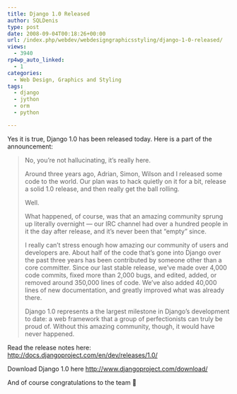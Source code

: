 ```yaml
---
title: Django 1.0 Released
author: SQLDenis
type: post
date: 2008-09-04T00:18:26+00:00
url: /index.php/webdev/webdesigngraphicsstyling/django-1-0-released/
views:
  - 3940
rp4wp_auto_linked:
  - 1
categories:
  - Web Design, Graphics and Styling
tags:
  - django
  - jython
  - orm
  - python

---
```

Yes it is true, Django 1.0 has been released today. Here is a part of the announcement:

> No, you&#8217;re not hallucinating, it&#8217;s really here.
> 
> Around three years ago, Adrian, Simon, Wilson and I released some code to the world. Our plan was to hack quietly on it for a bit, release a solid 1.0 release, and then really get the ball rolling.
> 
> Well.
> 
> What happened, of course, was that an amazing community sprung up literally overnight — our IRC channel had over a hundred people in it the day after release, and it’s never been that “empty” since.
> 
> I really can’t stress enough how amazing our community of users and developers are. About half of the code that’s gone into Django over the past three years has been contributed by someone other than a core committer. Since our last stable release, we’ve made over 4,000 code commits, fixed more than 2,000 bugs, and edited, added, or removed around 350,000 lines of code. We’ve also added 40,000 lines of new documentation, and greatly improved what was already there.
> 
> Django 1.0 represents a the largest milestone in Django’s development to date: a web framework that a group of perfectionists can truly be proud of. Without this amazing community, though, it would have never happened.

Read the release notes here: http://docs.djangoproject.com/en/dev/releases/1.0/

Download Django 1.0 here http://www.djangoproject.com/download/

And of course congratulations to the team 🙂
